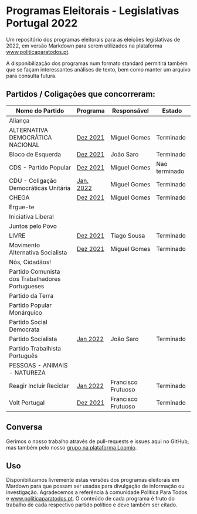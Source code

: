 # Programas Eleitorais - Legislativas Portugal 2022

Um repositório dos programas eleitorais para as eleições legislativas de 2022, em versão Markdown para serem utilizados na plataforma www.politicaparatodos.pt.

A disponibilização dos programas num formato standard permitirá também que se façam interessantes análises de texto, bem como manter um arquivo para consulta futura.

## Partidos / Coligaçōes que concorreram:

| Nome do Partido| Programa | Responsável | Estado |
|---|---|---| --- |
| Aliança | | | |
| ALTERNATIVA DEMOCRÁTICA NACIONAL | [Dez 2021](https://adn.com.pt/programa-eleitoral/) | Miguel Gomes | Terminado |
| Bloco de Esquerda | [Dez 2021](https://programa2022.bloco.org/indice/) | João Saro | Terminado |
| CDS - Partido Popular |  [Dez 2021](https://b0aeab40-c635-4353-910b-6aa274f66d8c.filesusr.com/ugd/f15fb0_85a52867a3a143609c0f22c368b00fb4.pdf)  | Miguel Gomes | Nao terminado |
| CDU - Coligação Democráticas Unitária | [Jan. 2022](https://www.cdu.pt/2022/compromisso-eleitoral-do-pcp) | Miguel Gomes| Terminado |
| CHEGA | [Dez 2021](https://partidochega.pt/programa-eleitoral-legislativas-2022/) | Miguel Gomes | Terminado |
| Ergue-te | | | |
| Iniciativa Liberal |  |  | |
| Juntos pelo Povo |  | | |
| LIVRE | [Dez 2021](https://partidolivre.pt/wp-content/uploads/2021/12/Programa_Eleitoral_2022.pdf) | Tiago Sousa | Terminado |
| Movimento Alternativa Socialista | [Dez 2021](https://drive.google.com/file/d/14pppABeQhmWhtgDB3ixiS6ntmkRDFyE-/view?usp=sharing) | Miguel Gomes | Terminado |
| Nós, Cidadãos! |  |  | |
| Partido Comunista dos Trabalhadores Portugueses |  |  | |
| Partido da Terra  |  |  | |
| Partido Popular Monárquico | | | |
| Partido Social Democrata |  |  | |
| Partido Socialista | [Jan 2022](https://programa.antoniocosta2022.pt/programa/Programa-Eleitoral-PS2022.pdf) | João Saro | Terminado |
| Partido Trabalhista Português  |  |    | |
| PESSOAS - ANIMAIS - NATUREZA |  |  | |
| Reagir Incluir Reciclar | [Jan 2022](http://partido-rir.pt/wp-content/uploads/2022/01/Rir_Programa_eleicoes22.pdf) | Francisco Frutuoso | Terminado |
| Volt Portugal | [Dez 2021](https://assets.volteuropa.org/2021-12/Volt_Portugal-Programa_Politico.pdf) | Francisco Frutuoso | Terminado |

## Conversa

Gerimos o nosso trabalho através de pull-requests e issues aqui no GitHub, mas também pelo nosso [grupo na plataforma Loomio](https://www.loomio.org/d/LxtvTelP/programas-em-markdown).

## Uso

Disponibilizamos livremente estas versões dos programas eleitorais em Mardown para que possam ser usadas para divulgação de informação ou investigação. Agradecemos a referência à comunidade Política Para Todos e www.politicaparatodos.pt. O conteúdo de cada programa é fruto do trabalho de cada respectivo partido político e deve também ser citado.
